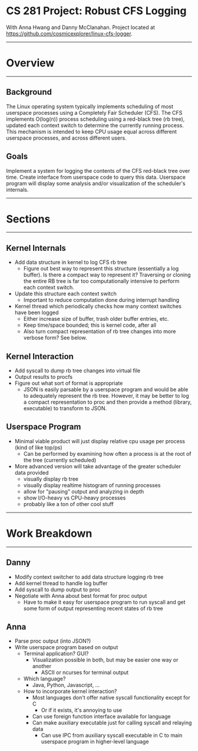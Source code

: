 CS 281 Project: Robust CFS Logging
==================================

With Anna Hwang and Danny McClanahan. Project located at https://github.com/cosmicexplorer/linux-cfs-logger.

----------------------
# Overview

----------------------

## Background

The Linux operating system typically implements scheduling of most userspace processes using a Completely Fair Scheduler (CFS). The CFS implements O(log(n)) process scheduling using a red-black tree (rb tree), updated each context switch to determine the currently running process. This mechanism is intended to keep CPU usage equal across different userspace processes, and across different users.

## Goals

Implement a system for logging the contents of the CFS red-black tree over time. Create interface from userspace code to query this data. Userspace program will display some analysis and/or visualization of the scheduler's internals.

----------------------
# Sections

----------------------

## Kernel Internals

- Add data structure in kernel to log CFS rb tree
  - Figure out best way to represent this structure (essentially a log buffer). Is there a compact way to represent it? Traversing or cloning the entire RB tree is far too computationally intensive to perform each context switch.
- Update this structure each context switch
  - Important to reduce computation done during interrupt handling
- Kernel thread which periodically checks how many context switches have been logged
  - Either increase size of buffer, trash older buffer entries, etc.
  - Keep time/space bounded; this is kernel code, after all
  - Also turn compact representation of rb tree changes into more verbose form? See below.

## Kernel Interaction

- Add syscall to dump rb tree changes into virtual file
- Output results to procfs
- Figure out what sort of format is appropriate
  - JSON is easily parsable by a userspace program and would be able to adequately represent the rb tree. However, it may be better to log a compact representation to proc and then provide a method (library, executable) to transform to JSON.

## Userspace Program

- Minimal viable product will just display relative cpu usage per process (kind of like top/ps)
  - Can be performed by examining how often a process is at the root of the tree (currently scheduled)
- More advanced version will take advantage of the greater scheduler data provided
  - visually display rb tree
  - visually display realtime histogram of running processes
  - allow for "pausing" output and analyzing in depth
  - show I/O-heavy vs CPU-heavy processes
  - probably like a ton of other cool stuff

----------------------
# Work Breakdown

----------------------

## Danny

- Modify context switcher to add data structure logging rb tree
- Add kernel thread to handle log buffer
- Add syscall to dump output to proc
- Negotiate with Anna about best format for proc output
  - Have to make it easy for userspace program to run syscall and get some form of output representing recent states of rb tree

## Anna

- Parse proc output (into JSON?)
- Write userspace program based on output
  - Terminal application? GUI?
    - Visualization possible in both, but may be easier one way or another
      - ASCII or ncurses for terminal output
  - Which language?
    - Java, Python, Javascript, ...
  - How to incorporate kernel interaction?
    - Most languages don't offer native syscall functionality except for C
      - Or if it exists, it's annoying to use
    - Can use foreign function interface available for language
    - Can make auxiliary executable just for calling syscall and relaying data
      - Can use IPC from auxiliary syscall executable in C to main userspace program in higher-level language
